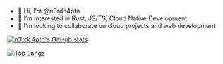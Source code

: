- 👋 Hi, I’m @n3rdc4ptn
- 👀 I’m interested in Rust, JS/TS, Cloud Native Development
- 💞️ I’m looking to collaborate on cloud projects and web development
<!-- - 📫 You can reach me  @n3rdc4ptn and on LinkedIn -->

[![n3rdc4ptn's GitHub stats](https://github-readme-stats.vercel.app/api?username=n3rdc4ptn&hide_rank=true)](https://github.com/n3rdc4ptn/github-readme-stats)

[![Top Langs](https://github-readme-stats.vercel.app/api/top-langs/?username=n3rdc4ptn&hide=scss,css,tex,shell,smarty&size_weight=0.5&count_weight=0.5&hide_progress=true)](https://github.com/n3rdc4ptn/github-readme-stats)
